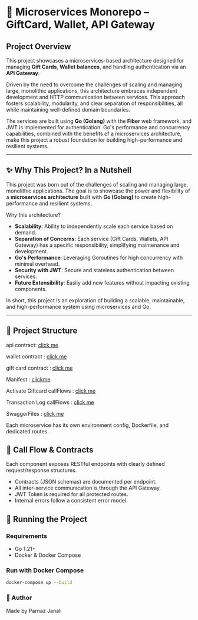 # 🧩 Microservices Monorepo – GiftCard, Wallet, API Gateway

## Project Overview

This project showcases a microservices-based architecture designed for managing **Gift Cards**, **Wallet balances**, and handling authentication via an **API Gateway**.

Driven by the need to overcome the challenges of scaling and managing large, monolithic applications, this architecture embraces independent development and HTTP communication between services. This approach fosters scalability, modularity, and clear separation of responsibilities, all while maintaining well-defined domain boundaries.

The services are built using **Go (Golang)** with the **Fiber** web framework, and JWT is implemented for authentication. Go's performance and concurrency capabilities, combined with the benefits of a microservices architecture, make this project a robust foundation for building high-performance and resilient systems.

---
## ✨ Why This Project? In a Nutshell

This project was born out of the challenges of scaling and managing large, monolithic applications. The goal is to showcase the power and flexibility of a **microservices architecture** built with **Go (Golang)** to create high-performance and resilient systems.

Why this architecture?

- **Scalability**: Ability to independently scale each service based on demand.
- **Separation of Concerns**: Each service (Gift Cards, Wallets, API Gateway) has a specific responsibility, simplifying maintenance and development.
- **Go's Performance**: Leveraging Goroutines for high concurrency with minimal overhead.
- **Security with JWT**: Secure and stateless authentication between services.
- **Future Extensibility**: Easily add new features without impacting existing components.

In short, this project is an exploration of building a scalable, maintainable, and high-performance system using microservices and Go.

---
## 📁 Project Structure
api contract: [click me](docs/apiDocs/apiContracts/apiGateway/contract.md)

wallet contract : [click me](docs/apiDocs/apiContracts/walletManager/contract.md)

gift card contract : [click me](docs/apiDocs/apiContracts/giftCardManager/contract.md)

Manifest : [clickme](docs/manifest/manifest.md)

Activate Giftcard callFlows : [click me](docs/rawFiles/activateGIftCard.drawio)

Transaction Log callFlows : [click me](docs/rawFiles/transactioLog.drawio)

SwaggerFiles : [click me](docs/swaggerFiles/swagger.json)

Each microservice has its own environment config, Dockerfile, and dedicated routes.

## 🔁 Call Flow & Contracts

Each component exposes RESTful endpoints with clearly defined request/response structures.

- Contracts (JSON schemas) are documented per endpoint.
- All inter-service communication is through the API Gateway.
- JWT Token is required for all protected routes.
- Internal errors follow a consistent error model.

## 🚀 Running the Project

### Requirements

- Go 1.21+
- Docker & Docker Compose

### Run with Docker Compose

```bash
docker-compose up --build
```


### 🙌 Author
Made by Parnaz Janali

